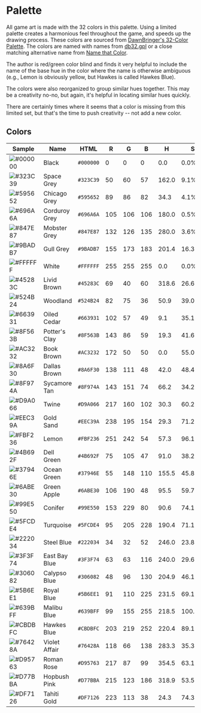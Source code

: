 # Palette
All game art is made with the 32 colors in this palette. Using a limited palette creates a harmonious feel throughout the game, and speeds up the drawing process. These colors are sourced from [DawnBringer's 32-Color Palette](http://pixeljoint.com/forum/forum_posts.asp?TID=16247). The colors are named with names from [db32.gpl](http://privat.bahnhof.se/wb364826/pic/db32.gpl) or a close matching alternative name from [Name that Color](http://chir.ag/projects/name-that-color).

The author is red/green color blind and finds it very helpful to include the name of the base hue in the color where the name is otherwise ambiguous (e.g., Lemon is obviously yellow, but Hawkes is called Hawkes Blue).

The colors were also reorganized to group similar hues together. This may be a creativity no-no, but again, it's helpful in locating similar hues quickly.

There are certainly times where it seems that a color is missing from this limited set, but that's the time to push creativity -- not add a new color.

## Colors
| Sample                                                   | Name          | HTML      | R   | G   | B   | H     | S      | L      |
| -------------------------------------------------------- | ------------- | --------- | --- | --- | --- | ----- | ------ | ------ |
| ![#000000](https://placehold.it/15/000000/000000?text=+) | Black         | `#000000` |   0 |   0 |   0 |   0.0 |   0.0% |   0.0% |
| ![#323C39](https://placehold.it/15/323C39/000000?text=+) | Space Grey    | `#323C39` |  50 |  60 |  57 | 162.0 |   9.1% |  21.6% |
| ![#595652](https://placehold.it/15/595652/000000?text=+) | Chicago Grey  | `#595652` |  89 |  86 |  82 |  34.3 |   4.1% |  33.5% |
| ![#696A6A](https://placehold.it/15/696A6A/000000?text=+) | Corduroy Grey | `#696A6A` | 105 | 106 | 106 | 180.0 |   0.5% |  41.4% |
| ![#847E87](https://placehold.it/15/847E87/000000?text=+) | Mobster Grey  | `#847E87` | 132 | 126 | 135 | 280.0 |   3.6% |  51.2% |
| ![#9BADB7](https://placehold.it/15/9BADB7/000000?text=+) | Gull Grey     | `#9BADB7` | 155 | 173 | 183 | 201.4 |  16.3% |  66.3% |
| ![#FFFFFF](https://placehold.it/15/FFFFFF/000000?text=+) | White         | `#FFFFFF` | 255 | 255 | 255 |   0.0 |   0.0% | 100.0% |
| ![#45283C](https://placehold.it/15/45283C/000000?text=+) | Livid Brown   | `#45283C` |  69 |  40 |  60 | 318.6 |  26.6% |  21.4% |
| ![#524B24](https://placehold.it/15/524B24/000000?text=+) | Woodland      | `#524B24` |  82 |  75 |  36 |  50.9 |  39.0% |  23.1% |
| ![#663931](https://placehold.it/15/663931/000000?text=+) | Oiled Cedar   | `#663931` | 102 |  57 |  49 |   9.1 |  35.1% |  29.6% |
| ![#8F563B](https://placehold.it/15/8F563B/000000?text=+) | Potter's Clay | `#8F563B` | 143 |  86 |  59 |  19.3 |  41.6% |  39.6% |
| ![#AC3232](https://placehold.it/15/AC3232/000000?text=+) | Book Brown    | `#AC3232` | 172 |  50 |  50 |   0.0 |  55.0% |  43.5% |
| ![#8A6F30](https://placehold.it/15/8A6F30/000000?text=+) | Dallas Brown  | `#8A6F30` | 138 | 111 |  48 |  42.0 |  48.4% |  36.5% |
| ![#8F974A](https://placehold.it/15/8F974A/000000?text=+) | Sycamore Tan  | `#8F974A` | 143 | 151 |  74 |  66.2 |  34.2% |  44.1% |
| ![#D9A066](https://placehold.it/15/D9A066/000000?text=+) | Twine         | `#D9A066` | 217 | 160 | 102 |  30.3 |  60.2% |  62.5% |
| ![#EEC39A](https://placehold.it/15/EEC39A/000000?text=+) | Gold Sand     | `#EEC39A` | 238 | 195 | 154 |  29.3 |  71.2% |  76.9% |
| ![#FBF236](https://placehold.it/15/FBF236/000000?text=+) | Lemon         | `#FBF236` | 251 | 242 |  54 |  57.3 |  96.1% |  59.8% |
| ![#4B692F](https://placehold.it/15/4B692F/000000?text=+) | Dell Green    | `#4B692F` |  75 | 105 |  47 |  91.0 |  38.2% |  29.8% |
| ![#37946E](https://placehold.it/15/37946E/000000?text=+) | Ocean Green   | `#37946E` |  55 | 148 | 110 | 155.5 |  45.8% |  39.8% |
| ![#6ABE30](https://placehold.it/15/6ABE30/000000?text=+) | Green Apple   | `#6ABE30` | 106 | 190 |  48 |  95.5 |  59.7% |  46.7% |
| ![#99E550](https://placehold.it/15/99E550/000000?text=+) | Conifer       | `#99E550` | 153 | 229 |  80 |  90.6 |  74.1% |  60.6% |
| ![#5FCDE4](https://placehold.it/15/5FCDE4/000000?text=+) | Turquoise     | `#5FCDE4` |  95 | 205 | 228 | 190.4 |  71.1% |  63.3% |
| ![#222034](https://placehold.it/15/222034/000000?text=+) | Steel Blue    | `#222034` |  34 |  32 |  52 | 246.0 |  23.8% |  16.5% |
| ![#3F3F74](https://placehold.it/15/3F3F74/000000?text=+) | East Bay Blue | `#3F3F74` |  63 |  63 | 116 | 240.0 |  29.6% |  35.1% |
| ![#306082](https://placehold.it/15/306082/000000?text=+) | Calypso Blue  | `#306082` |  48 |  96 | 130 | 204.9 |  46.1% |  34.9% |
| ![#5B6EE1](https://placehold.it/15/5B6EE1/000000?text=+) | Royal Blue    | `#5B6EE1` |  91 | 110 | 225 | 231.5 |  69.1% |  62.0% |
| ![#639BFF](https://placehold.it/15/639BFF/000000?text=+) | Malibu Blue   | `#639BFF` |  99 | 155 | 255 | 218.5 | 100.0% |  69.4% |
| ![#CBDBFC](https://placehold.it/15/CBDBFC/000000?text=+) | Hawkes Blue   | `#CBDBFC` | 203 | 219 | 252 | 220.4 |  89.1% |  89.2% |
| ![#76428A](https://placehold.it/15/76428A/000000?text=+) | Violet Affair | `#76428A` | 118 |  66 | 138 | 283.3 |  35.3% |  40.0% |
| ![#D95763](https://placehold.it/15/D95763/000000?text=+) | Roman Rose    | `#D95763` | 217 |  87 |  99 | 354.5 |  63.1% |  59.6% |
| ![#D77BBA](https://placehold.it/15/D77BBA/000000?text=+) | Hopbush Pink  | `#D77BBA` | 215 | 123 | 186 | 318.9 |  53.5% |  66.3% |
| ![#DF7126](https://placehold.it/15/DF7126/000000?text=+) | Tahiti Gold   | `#DF7126` | 223 | 113 |  38 |  24.3 |  74.3% |  51.2% |
